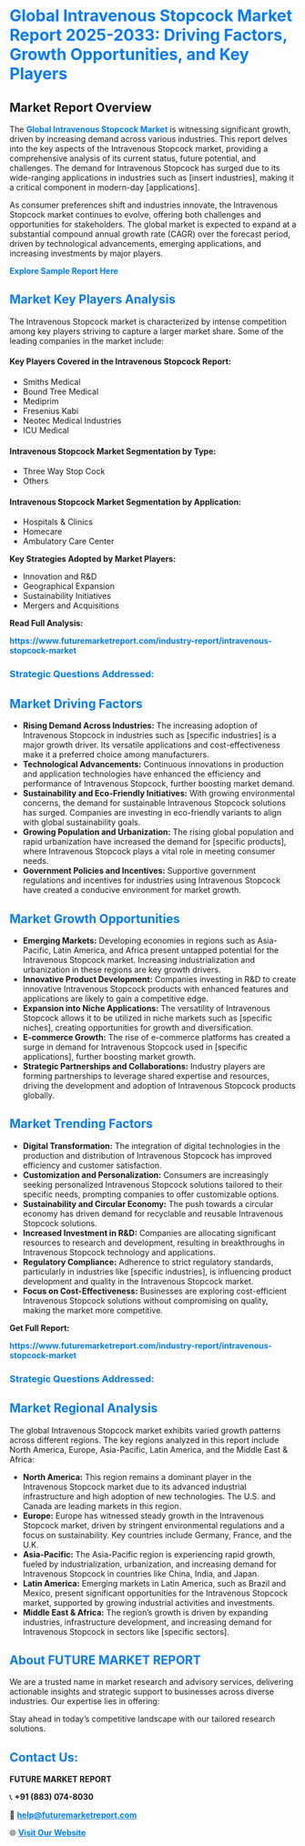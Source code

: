 <h1 style="color: #007BFF;">Global Intravenous Stopcock Market Report 2025-2033: Driving Factors, Growth Opportunities, and Key Players</h1>

<section id="overview">
<h2>Market Report Overview</h2>
<p>The <a href="https://www.futuremarketreport.com/industry-report/intravenous-stopcock-market" style="color: #007BFF; text-decoration: none;"><strong>Global Intravenous Stopcock Market</strong></a> is witnessing significant growth, driven by increasing demand across various industries. This report delves into the key aspects of the Intravenous Stopcock market, providing a comprehensive analysis of its current status, future potential, and challenges. The demand for Intravenous Stopcock has surged due to its wide-ranging applications in industries such as [insert industries], making it a critical component in modern-day [applications].</p>
<p>As consumer preferences shift and industries innovate, the Intravenous Stopcock market continues to evolve, offering both challenges and opportunities for stakeholders. The global market is expected to expand at a substantial compound annual growth rate (CAGR) over the forecast period, driven by technological advancements, emerging applications, and increasing investments by major players.</p>
</section>

<section id="overview">
<p><a href="https://www.futuremarketreport.com/request-sample/reportId=84051" style="color: #007BFF; text-decoration: none;"><strong>Explore Sample Report Here</strong></a></p>
</section>

<section id="key-players">
<h2 style="color: #007BFF;">Market Key Players Analysis</h2>
<p>The Intravenous Stopcock market is characterized by intense competition among key players striving to capture a larger market share. Some of the leading companies in the market include:</p>
<h4>Key Players Covered in the Intravenous Stopcock Report:</h4>
<ul><li>Smiths Medical</li><li>Bound Tree Medical</li><li>Mediprim</li><li>Fresenius Kabi</li><li>Neotec Medical Industries</li><li>ICU Medical</li></ul>
<h4>Intravenous Stopcock Market Segmentation by Type:</h4>
<ul><li>Three Way Stop Cock</li><li>Others</li></ul>

<h4>Intravenous Stopcock Market Segmentation by Application:</h4>
<ul><li>Hospitals &amp; Clinics</li><li>Homecare</li><li>Ambulatory Care Center</li></ul>
<p><strong>Key Strategies Adopted by Market Players:</strong></p>
<ul>
<li>Innovation and R&D</li>
<li>Geographical Expansion</li>
<li>Sustainability Initiatives</li>
<li>Mergers and Acquisitions</li>
</ul>
</section>

<section>
<p><strong>Read Full Analysis: </strong></p><a href="https://www.futuremarketreport.com/industry-report/intravenous-stopcock-market" style="color: #007BFF; text-decoration: none;"><strong>https://www.futuremarketreport.com/industry-report/intravenous-stopcock-market</strong></a>
<h3 style="color: #007BFF;">Strategic Questions Addressed:</h3>
</section>

<section id="driving-factors">
<h2 style="color: #007BFF;">Market Driving Factors</h2>
<ul>
<li><strong>Rising Demand Across Industries:</strong> The increasing adoption of Intravenous Stopcock in industries such as [specific industries] is a major growth driver. Its versatile applications and cost-effectiveness make it a preferred choice among manufacturers.</li>
<li><strong>Technological Advancements:</strong> Continuous innovations in production and application technologies have enhanced the efficiency and performance of Intravenous Stopcock, further boosting market demand.</li>
<li><strong>Sustainability and Eco-Friendly Initiatives:</strong> With growing environmental concerns, the demand for sustainable Intravenous Stopcock solutions has surged. Companies are investing in eco-friendly variants to align with global sustainability goals.</li>
<li><strong>Growing Population and Urbanization:</strong> The rising global population and rapid urbanization have increased the demand for [specific products], where Intravenous Stopcock plays a vital role in meeting consumer needs.</li>
<li><strong>Government Policies and Incentives:</strong> Supportive government regulations and incentives for industries using Intravenous Stopcock have created a conducive environment for market growth.</li>
</ul>
</section>

<section id="growth-opportunities">
<h2 style="color: #007BFF;">Market Growth Opportunities</h2>
<ul>
<li><strong>Emerging Markets:</strong> Developing economies in regions such as Asia-Pacific, Latin America, and Africa present untapped potential for the Intravenous Stopcock market. Increasing industrialization and urbanization in these regions are key growth drivers.</li>
<li><strong>Innovative Product Development:</strong> Companies investing in R&D to create innovative Intravenous Stopcock products with enhanced features and applications are likely to gain a competitive edge.</li>
<li><strong>Expansion into Niche Applications:</strong> The versatility of Intravenous Stopcock allows it to be utilized in niche markets such as [specific niches], creating opportunities for growth and diversification.</li>
<li><strong>E-commerce Growth:</strong> The rise of e-commerce platforms has created a surge in demand for Intravenous Stopcock used in [specific applications], further boosting market growth.</li>
<li><strong>Strategic Partnerships and Collaborations:</strong> Industry players are forming partnerships to leverage shared expertise and resources, driving the development and adoption of Intravenous Stopcock products globally.</li>
</ul>
</section>

<section id="trending-factors">
<h2 style="color: #007BFF;">Market Trending Factors</h2>
<ul>
<li><strong>Digital Transformation:</strong> The integration of digital technologies in the production and distribution of Intravenous Stopcock has improved efficiency and customer satisfaction.</li>
<li><strong>Customization and Personalization:</strong> Consumers are increasingly seeking personalized Intravenous Stopcock solutions tailored to their specific needs, prompting companies to offer customizable options.</li>
<li><strong>Sustainability and Circular Economy:</strong> The push towards a circular economy has driven demand for recyclable and reusable Intravenous Stopcock solutions.</li>
<li><strong>Increased Investment in R&D:</strong> Companies are allocating significant resources to research and development, resulting in breakthroughs in Intravenous Stopcock technology and applications.</li>
<li><strong>Regulatory Compliance:</strong> Adherence to strict regulatory standards, particularly in industries like [specific industries], is influencing product development and quality in the Intravenous Stopcock market.</li>
<li><strong>Focus on Cost-Effectiveness:</strong> Businesses are exploring cost-efficient Intravenous Stopcock solutions without compromising on quality, making the market more competitive.</li>
</ul>
</section>

<section>
<p><strong>Get Full Report: </strong></p><a href="https://www.futuremarketreport.com/industry-report/intravenous-stopcock-market" style="color: #007BFF; text-decoration: none;"><strong>https://www.futuremarketreport.com/industry-report/intravenous-stopcock-market</strong></a>
<h3 style="color: #007BFF;">Strategic Questions Addressed:</h3>
</section>


<section id="regional-analysis">
<h2 style="color: #007BFF;">Market Regional Analysis</h2>
<p>The global Intravenous Stopcock market exhibits varied growth patterns across different regions. The key regions analyzed in this report include North America, Europe, Asia-Pacific, Latin America, and the Middle East & Africa:</p>
<ul>
<li><strong>North America:</strong> This region remains a dominant player in the Intravenous Stopcock market due to its advanced industrial infrastructure and high adoption of new technologies. The U.S. and Canada are leading markets in this region.</li>
<li><strong>Europe:</strong> Europe has witnessed steady growth in the Intravenous Stopcock market, driven by stringent environmental regulations and a focus on sustainability. Key countries include Germany, France, and the U.K.</li>
<li><strong>Asia-Pacific:</strong> The Asia-Pacific region is experiencing rapid growth, fueled by industrialization, urbanization, and increasing demand for Intravenous Stopcock in countries like China, India, and Japan.</li>
<li><strong>Latin America:</strong> Emerging markets in Latin America, such as Brazil and Mexico, present significant opportunities for the Intravenous Stopcock market, supported by growing industrial activities and investments.</li>
<li><strong>Middle East & Africa:</strong> The region’s growth is driven by expanding industries, infrastructure development, and increasing demand for Intravenous Stopcock in sectors like [specific sectors].</li>
</ul>
</section>

<footer>
<h2 style="color: #007BFF;">About FUTURE MARKET REPORT</h2>
<p>We are a trusted name in market research and advisory services, delivering actionable insights and strategic support to businesses across diverse industries. Our expertise lies in offering:</p>

<p>Stay ahead in today’s competitive landscape with our tailored research solutions.</p>

<h2 style="color: #007BFF;">Contact Us:</h2>
<p><strong>FUTURE MARKET REPORT</strong></p>
<p>📞 <strong>+91 (883) 074-8030</strong></p>
<p>📧 <strong><a href="mailto:help@futuremarketreport.com" style="color: #007BFF;">help@futuremarketreport.com</a></strong></p>
<p>🌐 <strong><a href="https://www.futuremarketreport.com/" style="color: #007BFF;">Visit Our Website</a></strong></p>
</footer>